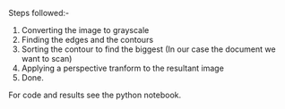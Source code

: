 Steps followed:-
1. Converting the image to grayscale
2. Finding the edges and the contours
3. Sorting the contour to find the biggest (In our case the document we want to scan)
4. Applying a perspective tranform to the resultant image
5. Done.

For code and results see the python notebook.
